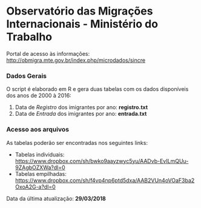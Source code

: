 # Observatório das Migrações Internacionais - Ministério do Trabalho

Portal de acesso às informações: http://obmigra.mte.gov.br/index.php/microdados/sincre

### Dados Gerais

O script é elaborado em R e gera duas tabelas com os dados disponíveis dos anos de 2000 à 2016:

1. Data de *Registro* dos imigrantes por ano: **registro.txt**
2. Data de *Entrada* dos imigrantes por ano: **entrada.txt**

### Acesso aos arquivos

As tabelas poderão ser encontradas nos seguintes links:

- Tabelas individuais: https://www.dropbox.com/sh/bwko9aayzwyc5yu/AADvb-EvILmQUu-9ZAgbOZXWa?dl=0
- Tabelas empilhadas: https://www.dropbox.com/sh/f4vp4np6ptd5dxa/AAB2VUn4oVOaF3ba2OxoA2G-a?dl=0

Data da última atualização: **29/03/2018**
